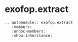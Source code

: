 # exofop.extract

```{eval-rst}
.. automodule:: exofop.extract
   :members:
   :undoc-members:
   :show-inheritance:
```